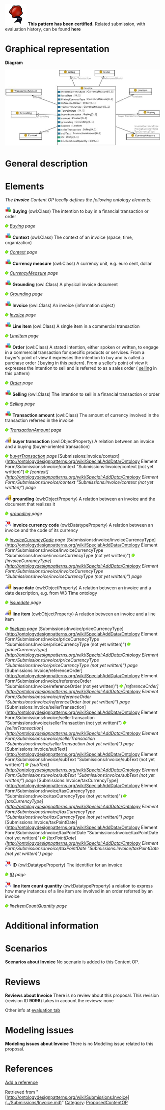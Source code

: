 [![](../images/thumb/b/b5/Certified.png/70px-Certified.png)](../Image/Certified.png.md "Certified.png") __This pattern has been certified.__
Related submission, with evaluation history, can be found __here__





#  Graphical representation


__Diagram__




[![Image:Invoice.jpg](../images/e/eb/Invoice.jpg)](../Image/Invoice.jpg.md "Image:Invoice.jpg")




#  General description


  




#  Elements


_The __Invoice__ Content OP locally defines the following ontology elements:_




[![Class](../images/thumb/2/27/Class.gif/20px-Class.gif)](../Image/Class.gif.md "Class") __Buying__ (owl:Class) The intention to buy in a financial transaction or order 



 [![](../images/thumb/8/87/ArrowRight.gif/11px-ArrowRight.gif)](../Image/ArrowRight.gif.md "ArrowRight.gif") _[Buying](../Submissions/Invoice/Buying.md "Submissions:Invoice/Buying") page_

[![Class](../images/thumb/2/27/Class.gif/20px-Class.gif)](../Image/Class.gif.md "Class") __Context__ (owl:Class) The context of an invoice (space, time, organization) 



 [![](../images/thumb/8/87/ArrowRight.gif/11px-ArrowRight.gif)](../Image/ArrowRight.gif.md "ArrowRight.gif") _[Context](../Submissions/Invoice/Context.md "Submissions:Invoice/Context") page_

[![Class](../images/thumb/2/27/Class.gif/20px-Class.gif)](../Image/Class.gif.md "Class") __Currency measure__ (owl:Class) A currency unit, e.g. euro cent, dollar 



 [![](../images/thumb/8/87/ArrowRight.gif/11px-ArrowRight.gif)](../Image/ArrowRight.gif.md "ArrowRight.gif") _[CurrencyMeasure](../Submissions/Invoice/CurrencyMeasure.md "Submissions:Invoice/CurrencyMeasure") page_

[![Class](../images/thumb/2/27/Class.gif/20px-Class.gif)](../Image/Class.gif.md "Class") __Grounding__ (owl:Class) A physical invoice document 



 [![](../images/thumb/8/87/ArrowRight.gif/11px-ArrowRight.gif)](../Image/ArrowRight.gif.md "ArrowRight.gif") _[Grounding](../Submissions/Invoice/Grounding.md "Submissions:Invoice/Grounding") page_

[![Class](../images/thumb/2/27/Class.gif/20px-Class.gif)](../Image/Class.gif.md "Class") __Invoice__ (owl:Class) An invoice (information object) 



 [![](../images/thumb/8/87/ArrowRight.gif/11px-ArrowRight.gif)](../Image/ArrowRight.gif.md "ArrowRight.gif") _[Invoice](../Submissions/Invoice/Invoice.md "Submissions:Invoice/Invoice") page_

[![Class](../images/thumb/2/27/Class.gif/20px-Class.gif)](../Image/Class.gif.md "Class") __Line item__ (owl:Class) A single item in a commercial transaction 



 [![](../images/thumb/8/87/ArrowRight.gif/11px-ArrowRight.gif)](../Image/ArrowRight.gif.md "ArrowRight.gif") _[LineItem](Submissions%253AInvoice/LineItem.html "Submissions:Invoice/LineItem") page_

[![Class](../images/thumb/2/27/Class.gif/20px-Class.gif)](../Image/Class.gif.md "Class") __Order__ (owl:Class) A stated intention, either spoken or written, to engage in a commercial transaction for specific products or services. From a buyer's point of view it expresses the intention to buy and is called a purchase order ( [buying](../Submissions/Invoice/Buying.md "Submissions:Invoice/Buying") in this pattern). From a seller's point of view it expresses the intention to sell and is referred to as a sales order ( [selling](../Submissions/Invoice/Selling.md "Submissions:Invoice/Selling") in this pattern) 



 [![](../images/thumb/8/87/ArrowRight.gif/11px-ArrowRight.gif)](../Image/ArrowRight.gif.md "ArrowRight.gif") _[Order](../Submissions/Invoice/Order.md "Submissions:Invoice/Order") page_

[![Class](../images/thumb/2/27/Class.gif/20px-Class.gif)](../Image/Class.gif.md "Class") __Selling__ (owl:Class) The intention to sell in a financial transaction or order 



 [![](../images/thumb/8/87/ArrowRight.gif/11px-ArrowRight.gif)](../Image/ArrowRight.gif.md "ArrowRight.gif") _[Selling](../Submissions/Invoice/Selling.md "Submissions:Invoice/Selling") page_

[![Class](../images/thumb/2/27/Class.gif/20px-Class.gif)](../Image/Class.gif.md "Class") __Transaction amount__ (owl:Class) The amount of currency involved in the transaction referred in the invoice 



 [![](../images/thumb/8/87/ArrowRight.gif/11px-ArrowRight.gif)](../Image/ArrowRight.gif.md "ArrowRight.gif") _[TransactionAmount](http://ontologydesignpatterns.org/wiki/Submissions:Invoice/TransactionAmount "Submissions:Invoice/TransactionAmount") page_

[![ObjectProperty](../images/thumb/c/c3/ObjectProperty.gif/20px-ObjectProperty.gif)](../Image/ObjectProperty.gif.md "ObjectProperty") __buyer transaction__ (owl:ObjectProperty) A relation between an invoice and a buying (buyer-oriented transaction) 



 [![](../images/thumb/8/87/ArrowRight.gif/11px-ArrowRight.gif)](../Image/ArrowRight.gif.md "ArrowRight.gif") _[buyerTransaction](http://ontologydesignpatterns.org/wiki/Submissions:Invoice/buyerTransaction "Submissions:Invoice/buyerTransaction") page_
[Submissions:Invoice/context](http://ontologydesignpatterns.org/wiki/Special:AddData/Ontology Element Form/Submissions:Invoice/context "Submissions:Invoice/context (not yet written)") [![](../images/thumb/8/87/ArrowRight.gif/11px-ArrowRight.gif)](../Image/ArrowRight.gif.md "ArrowRight.gif") _[context](http://ontologydesignpatterns.org/wiki/Special:AddData/Ontology Element Form/Submissions:Invoice/context "Submissions:Invoice/context (not yet written)") page_

[![ObjectProperty](../images/thumb/c/c3/ObjectProperty.gif/20px-ObjectProperty.gif)](../Image/ObjectProperty.gif.md "ObjectProperty") __grounding__ (owl:ObjectProperty) A relation between an invoice and the document that realizes it 



 [![](../images/thumb/8/87/ArrowRight.gif/11px-ArrowRight.gif)](../Image/ArrowRight.gif.md "ArrowRight.gif") _[grounding](Submissions%253AInvoice/grounding.html "Submissions:Invoice/grounding") page_

[![DatatypeProperty](../images/thumb/a/a5/DatatypeProperty.gif/20px-DatatypeProperty.gif)](../Image/DatatypeProperty.gif.md "DatatypeProperty") __invoice currency code__ (owl:DatatypeProperty) A relation between an invoice and the code of its currency 



 [![](../images/thumb/8/87/ArrowRight.gif/11px-ArrowRight.gif)](../Image/ArrowRight.gif.md "ArrowRight.gif") _[invoiceCurrencyCode](../Submissions/Invoice/invoiceCurrencyCode.md "Submissions:Invoice/invoiceCurrencyCode") page_
[Submissions:Invoice/invoiceCurrencyType](http://ontologydesignpatterns.org/wiki/Special:AddData/Ontology Element Form/Submissions:Invoice/invoiceCurrencyType "Submissions:Invoice/invoiceCurrencyType (not yet written)") [![](../images/thumb/8/87/ArrowRight.gif/11px-ArrowRight.gif)](../Image/ArrowRight.gif.md "ArrowRight.gif") _[invoiceCurrencyType](http://ontologydesignpatterns.org/wiki/Special:AddData/Ontology Element Form/Submissions:Invoice/invoiceCurrencyType "Submissions:Invoice/invoiceCurrencyType (not yet written)") page_

[![ObjectProperty](../images/thumb/c/c3/ObjectProperty.gif/20px-ObjectProperty.gif)](../Image/ObjectProperty.gif.md "ObjectProperty") __issue date__ (owl:ObjectProperty) A relation between an invoice and a date description, e.g. from W3 Time ontology 



 [![](../images/thumb/8/87/ArrowRight.gif/11px-ArrowRight.gif)](../Image/ArrowRight.gif.md "ArrowRight.gif") _[issuedate](../Submissions/Invoice/issuedate.md "Submissions:Invoice/issuedate") page_

[![ObjectProperty](../images/thumb/c/c3/ObjectProperty.gif/20px-ObjectProperty.gif)](../Image/ObjectProperty.gif.md "ObjectProperty") __line item__ (owl:ObjectProperty) A relation between an invoice and a line item 



 [![](../images/thumb/8/87/ArrowRight.gif/11px-ArrowRight.gif)](../Image/ArrowRight.gif.md "ArrowRight.gif") _[lineItem](../Submissions/Invoice/lineItem.md "Submissions:Invoice/lineItem") page_
[Submissions:Invoice/priceCurrencyType](http://ontologydesignpatterns.org/wiki/Special:AddData/Ontology Element Form/Submissions:Invoice/priceCurrencyType "Submissions:Invoice/priceCurrencyType (not yet written)") [![](../images/thumb/8/87/ArrowRight.gif/11px-ArrowRight.gif)](../Image/ArrowRight.gif.md "ArrowRight.gif") _[priceCurrencyType](http://ontologydesignpatterns.org/wiki/Special:AddData/Ontology Element Form/Submissions:Invoice/priceCurrencyType "Submissions:Invoice/priceCurrencyType (not yet written)") page_
[Submissions:Invoice/referenceOrder](http://ontologydesignpatterns.org/wiki/Special:AddData/Ontology Element Form/Submissions:Invoice/referenceOrder "Submissions:Invoice/referenceOrder (not yet written)") [![](../images/thumb/8/87/ArrowRight.gif/11px-ArrowRight.gif)](../Image/ArrowRight.gif.md "ArrowRight.gif") _[referenceOrder](http://ontologydesignpatterns.org/wiki/Special:AddData/Ontology Element Form/Submissions:Invoice/referenceOrder "Submissions:Invoice/referenceOrder (not yet written)") page_
[Submissions:Invoice/sellerTransaction](http://ontologydesignpatterns.org/wiki/Special:AddData/Ontology Element Form/Submissions:Invoice/sellerTransaction "Submissions:Invoice/sellerTransaction (not yet written)") [![](../images/thumb/8/87/ArrowRight.gif/11px-ArrowRight.gif)](../Image/ArrowRight.gif.md "ArrowRight.gif") _[sellerTransaction](http://ontologydesignpatterns.org/wiki/Special:AddData/Ontology Element Form/Submissions:Invoice/sellerTransaction "Submissions:Invoice/sellerTransaction (not yet written)") page_
[Submissions:Invoice/subText](http://ontologydesignpatterns.org/wiki/Special:AddData/Ontology Element Form/Submissions:Invoice/subText "Submissions:Invoice/subText (not yet written)") [![](../images/thumb/8/87/ArrowRight.gif/11px-ArrowRight.gif)](../Image/ArrowRight.gif.md "ArrowRight.gif") _[subText](http://ontologydesignpatterns.org/wiki/Special:AddData/Ontology Element Form/Submissions:Invoice/subText "Submissions:Invoice/subText (not yet written)") page_
[Submissions:Invoice/taxCurrencyType](http://ontologydesignpatterns.org/wiki/Special:AddData/Ontology Element Form/Submissions:Invoice/taxCurrencyType "Submissions:Invoice/taxCurrencyType (not yet written)") [![](../images/thumb/8/87/ArrowRight.gif/11px-ArrowRight.gif)](../Image/ArrowRight.gif.md "ArrowRight.gif") _[taxCurrencyType](http://ontologydesignpatterns.org/wiki/Special:AddData/Ontology Element Form/Submissions:Invoice/taxCurrencyType "Submissions:Invoice/taxCurrencyType (not yet written)") page_
[Submissions:Invoice/taxPointDate](http://ontologydesignpatterns.org/wiki/Special:AddData/Ontology Element Form/Submissions:Invoice/taxPointDate "Submissions:Invoice/taxPointDate (not yet written)") [![](../images/thumb/8/87/ArrowRight.gif/11px-ArrowRight.gif)](../Image/ArrowRight.gif.md "ArrowRight.gif") _[taxPointDate](http://ontologydesignpatterns.org/wiki/Special:AddData/Ontology Element Form/Submissions:Invoice/taxPointDate "Submissions:Invoice/taxPointDate (not yet written)") page_

[![DatatypeProperty](../images/thumb/a/a5/DatatypeProperty.gif/20px-DatatypeProperty.gif)](../Image/DatatypeProperty.gif.md "DatatypeProperty") __ID__ (owl:DatatypeProperty) The identifier for an invoice 



 [![](../images/thumb/8/87/ArrowRight.gif/11px-ArrowRight.gif)](../Image/ArrowRight.gif.md "ArrowRight.gif") _[ID](../Submissions/Invoice/ID.md "Submissions:Invoice/ID") page_

[![DatatypeProperty](../images/thumb/a/a5/DatatypeProperty.gif/20px-DatatypeProperty.gif)](../Image/DatatypeProperty.gif.md "DatatypeProperty") __line item count quantity__ (owl:DatatypeProperty) a relation to express how many instances of a line item are involved in an order referred by an invoice 



 [![](../images/thumb/8/87/ArrowRight.gif/11px-ArrowRight.gif)](../Image/ArrowRight.gif.md "ArrowRight.gif") _[lineItemCountQuantity](../Submissions/Invoice/lineItemCountQuantity.md "Submissions:Invoice/lineItemCountQuantity") page_
#  Additional information


#  Scenarios



__Scenarios about Invoice__
No scenario is added to this Content OP.




#  Reviews



__Reviews about Invoice__
There is no review about this proposal.
This revision (revision ID __9096__) takes in account the reviews: none


Other info at [evaluation tab](http://ontologydesignpatterns.org/wiki/index.php?title=Submissions:Invoice&action=evaluation "http://ontologydesignpatterns.org/wiki/index.php?title=Submissions:Invoice&action=evaluation")




  




#  Modeling issues



__Modeling issues about Invoice__
There is no Modeling issue related to this proposal.




  




#  References


[Add a reference](index.php@title=Odp%253AAdd_reference&subject=../Submissions/Invoice.md "http://ontologydesignpatterns.org/wiki/index.php?title=Odp:Add_reference&subject=Submissions%3AInvoice")


  






Retrieved from "[http://ontologydesignpatterns.org/wiki/Submissions:Invoice](../Submissions/Invoice.md)"
 [Category](http://ontologydesignpatterns.org/wiki/Special:Categories "Special:Categories"): [ProposedContentOP](../Category/ProposedContentOP.md "Category:ProposedContentOP")